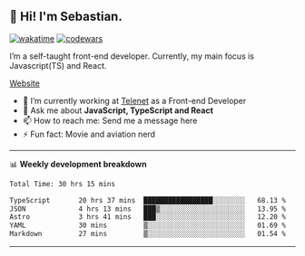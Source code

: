 ## 👋 Hi! I'm Sebastian.

[![wakatime](https://wakatime.com/badge/user/df0036c6-328a-4a39-be9b-e49417ed22a1.svg)](https://wakatime.com/@df0036c6-328a-4a39-be9b-e49417ed22a1)
[![codewars](https://www.codewars.com/users/sebavuye/badges/small)](https://www.codewars.com/users/sebavuye)

I’m a self-taught front-end developer. Currently, my main focus is Javascript(TS) and React.

[Website](https://sebastianvuye.be)

- 🔭 I’m currently working at [Telenet](https://telenet.be/) as a Front-end Developer
- 💬 Ask me about **JavaScript, TypeScript and React**
- 📫 How to reach me: Send me a message here
- ⚡ Fun fact: Movie and aviation nerd

-------

📊 **Weekly development breakdown**

<!--START_SECTION:waka-->

```txt
Total Time: 30 hrs 15 mins

TypeScript       20 hrs 37 mins  █████████████████░░░░░░░░   68.13 %
JSON             4 hrs 13 mins   ███▒░░░░░░░░░░░░░░░░░░░░░   13.95 %
Astro            3 hrs 41 mins   ███░░░░░░░░░░░░░░░░░░░░░░   12.20 %
YAML             30 mins         ▒░░░░░░░░░░░░░░░░░░░░░░░░   01.69 %
Markdown         27 mins         ▒░░░░░░░░░░░░░░░░░░░░░░░░   01.54 %
```

<!--END_SECTION:waka-->
-------

